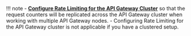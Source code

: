 
!!! note
    - **[Configure Rate Limiting for the API Gateway Cluster](https://apim.docs.wso2.com/en/4.1.0/design/rate-limiting/advanced-topics/configuring-rate-limiting-api-gateway-cluster)** so that the request counters will be replicated across the API Gateway cluster when working with multiple API Gateway nodes. 
    - Configuring Rate Limiting for the API Gateway cluster is not applicable if you have a clustered setup.
 